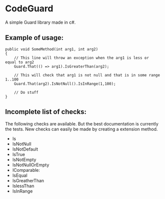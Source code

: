 CodeGuard
=========

A simple Guard library made in c#.

Example of usage:
-----------------

	public void SomeMethod(int arg1, int arg2)
	{
		// This line will throw an exception when the arg1 is less or equal to arg2
		Guard.That(() => arg1).IsGreaterThan(arg2);

		// This will check that arg1 is not null and that is in some range 1..100
		Guard.That(arg2).IsNotNull().IsInRange(1,100);

		// Do stuff
	}


Incomplete list of checks:
--------------------------

The following checks are available. But the best documentation is currently the tests.
New checks can easily be made by creating a extension method.

* Is<Type>
* IsNotNull
* IsNotDefault
* IsTrue
* IsNotEmpty
* IsNotNullOrEmpty
* IComparable:
* IsEqual
* IsGreatherThan
* IslessThan
* IsInRange


